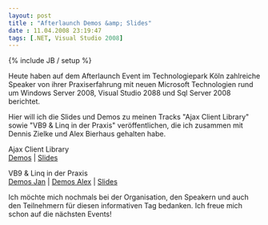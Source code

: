 ```yaml
---
layout: post
title : "Afterlaunch Demos &amp; Slides"
date : 11.04.2008 23:19:47
tags: [.NET, Visual Studio 2008]
---
```

{% include JB / setup %}

Heute haben auf dem Afterlaunch Event im Technologiepark Köln zahlreiche Speaker von ihrer Praxiserfahrung mit neuen Microsoft Technologien rund um Windows Server 2008, Visual Studio 2088 und Sql Server 2008 berichtet.

Hier will ich die Slides und Demos zu meinen Tracks "Ajax Client Library" sowie "VB9 & Linq in der Praxis" veröffentlichen, die ich zusammen mit Dennis Zielke und Alex Bierhaus gehalten habe.

Ajax Client Library  
[Demos](http://www.vb-magazin.de/vblernen/uploads/Afterlaunch.Ajax.zip) | [Slides](http://www.vb-magazin.de/vblernen/uploads/Afterlaunch.Ajax.pptx)

VB9 & Linq in der Praxis  
[Demos Jan](http://www.vb-magazin.de/vblernen/uploads/Afterlaunch.Linq.zip) | [Demos Alex](http://www.vb-magazin.de/vblernen/uploads/Afterlaunch.VB9.zip) | [Slides](http://www.vb-magazin.de/vblernen/uploads/Afterlaunch.Linq.pptx)

Ich möchte mich nochmals bei der Organisation, den Speakern und auch den Teilnehmern für diesen informativen Tag bedanken. Ich freue mich schon auf die nächsten Events!
